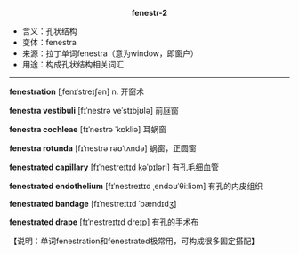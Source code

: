
**<center>fenestr-2</center>**

- <span class="definition">含义：孔状结构</span>
- <span class="definition">变体：fenestra</span>
- <span class="definition">来源：拉丁单词fenestra（意为window，即窗户）</span>
- <span class="definition">用途：构成孔状结构相关词汇</span>


---


<span class="vocabulary">**fenestration**</span> [ˌfenɪˈstreɪʃən] n. 开窗术

<span class="vocabulary">**fenestra vestibuli**</span> [fɪˈnestrə veˈstɪbjʊlə] 前庭窗

<span class="vocabulary">**fenestra cochleae**</span> [fɪˈnestrə ˈkɒkliə] 耳蜗窗

<span class="vocabulary">**fenestra rotunda**</span> [fɪˈnestrə rəʊˈtʌndə] 蜗窗，正圆窗

<span class="vocabulary">**fenestrated capillary**</span> [fɪˈnestreɪtɪd kəˈpɪləri] 有孔毛细血管

<span class="vocabulary">**fenestrated endothelium**</span> [fɪˈnestreɪtɪd ˌendəʊˈθiːliəm] 有孔的内皮组织

<span class="vocabulary">**fenestrated bandage**</span> [fɪˈnestreɪtɪd ˈbændɪdʒ]

<span class="vocabulary">**fenestrated drape**</span> [fɪˈnestreɪtɪd dreɪp] 有孔的手术布

【说明：单词fenestration和fenestrated极常用，可构成很多固定搭配】


